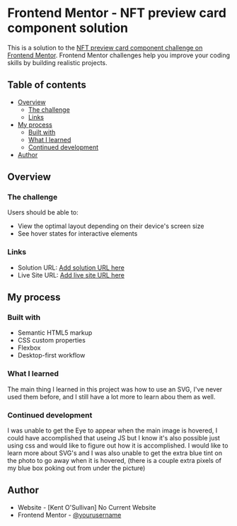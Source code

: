 # Frontend Mentor - NFT preview card component solution

This is a solution to the [NFT preview card component challenge on Frontend Mentor](https://www.frontendmentor.io/challenges/nft-preview-card-component-SbdUL_w0U). Frontend Mentor challenges help you improve your coding skills by building realistic projects.

## Table of contents

- [Overview](#overview)
  - [The challenge](#the-challenge)
  - [Links](#links)
- [My process](#my-process)
  - [Built with](#built-with)
  - [What I learned](#what-i-learned)
  - [Continued development](#continued-development)
- [Author](#author)

## Overview

### The challenge

Users should be able to:

- View the optimal layout depending on their device's screen size
- See hover states for interactive elements

### Links

- Solution URL: [Add solution URL here](https://your-solution-url.com)
- Live Site URL: [Add live site URL here](https://your-live-site-url.com)

## My process

### Built with

- Semantic HTML5 markup
- CSS custom properties
- Flexbox
- Desktop-first workflow

### What I learned

The main thing I learned in this project was how to use an SVG, I've never used them before, and I still have a lot more to learn abou them as well.

### Continued development

I was unable to get the Eye to appear when the main image is hovered, I could have accomplished that useing JS but I know it's also possible just using css and would like to figure out how it is accomplished. I would like to learn more about SVG's and I was also unable to get the extra blue tint on the photo to go away when it is hovered, (there is a couple extra pixels of my blue box poking out from under the picture)

## Author

- Website - [Kent O'Sullivan] No Current Website
- Frontend Mentor - [@yourusername](https://www.frontendmentor.io/profile/yourusername)
